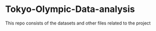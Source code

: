 # Tokyo-Olympic-Data-analysis
This repo consists of the datasets and other files related to the project
